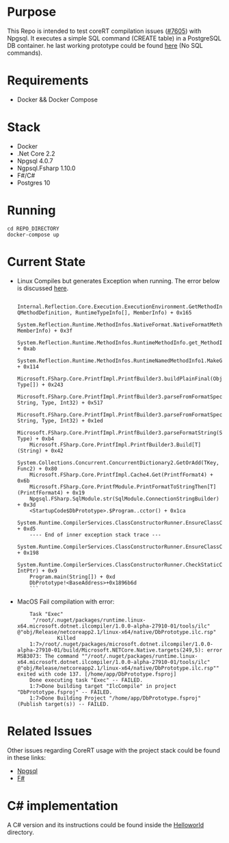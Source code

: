 # Purpose
This Repo is intended to test coreRT compilation issues ([#7605](https://github.com/dotnet/corert/issues/7605)) with Npgsql. It executes a simple SQL command (CREATE table) in 
a PostgreSQL DB container. he last working prototype could be found [here](https://github.com/OshoNot/coreRTissue/commit/d32795869918d5744b601acc45b0c9083a7ef060) (No SQL commands).

# Requirements
- Docker && Docker Compose

# Stack
- Docker
- .Net Core 2.2
- Npgsql 4.0.7
- Ngpsql.Fsharp 1.10.0
- F#/C#
- Postgres 10

# Running
```
cd REPO_DIRECTORY
docker-compose up
```

# Current State
 - Linux
    Compiles but generates Exception when running. The error below is discussed [here](https://github.com/dotnet/corert/issues/7605#issuecomment-510539851).
    ```
        Internal.Reflection.Core.Execution.ExecutionEnvironment.GetMethodInvoker(RuntimeTypeInfo, QMethodDefinition, RuntimeTypeInfo[], MemberInfo) + 0x165
        System.Reflection.Runtime.MethodInfos.NativeFormat.NativeFormatMethodCommon.GetUncachedMethodInvoker(RuntimeTypeInfo[], MemberInfo) + 0x3f
        System.Reflection.Runtime.MethodInfos.RuntimeMethodInfo.get_MethodInvoker() + 0xab
        System.Reflection.Runtime.MethodInfos.RuntimeNamedMethodInfo1.MakeGenericMethod(Type[]) + 0x114
        Microsoft.FSharp.Core.PrintfImpl.PrintfBuilder3.buildPlainFinal(Object[], Type[]) + 0x243
        Microsoft.FSharp.Core.PrintfImpl.PrintfBuilder3.parseFromFormatSpecifier(String, String, Type, Int32) + 0x517
        Microsoft.FSharp.Core.PrintfImpl.PrintfBuilder3.parseFromFormatSpecifier(String, String, Type, Int32) + 0x1ed
        Microsoft.FSharp.Core.PrintfImpl.PrintfBuilder3.parseFormatString(String, Type) + 0xb4
        Microsoft.FSharp.Core.PrintfImpl.PrintfBuilder3.Build[T](String) + 0x42
        System.Collections.Concurrent.ConcurrentDictionary2.GetOrAdd(TKey, Func2) + 0x80
        Microsoft.FSharp.Core.PrintfImpl.Cache4.Get(PrintfFormat4) + 0x6b
        Microsoft.FSharp.Core.PrintfModule.PrintFormatToStringThen[T](PrintfFormat4) + 0x19
        Npgsql.FSharp.SqlModule.str(SqlModule.ConnectionStringBuilder) + 0x3d
        <StartupCode$DbPrototype>.$Program..cctor() + 0x1ca
        System.Runtime.CompilerServices.ClassConstructorRunner.EnsureClassConstructorRun(StaticClassConstructionContext*) + 0xd5
        ---- End of inner exception stack trace ---
        System.Runtime.CompilerServices.ClassConstructorRunner.EnsureClassConstructorRun(StaticClassConstructionContext*) + 0x198
        System.Runtime.CompilerServices.ClassConstructorRunner.CheckStaticClassConstructionReturnNonGCStaticBase(StaticClassConstructionContext*, IntPtr) + 0x9
        Program.main(String[]) + 0xd
        DbPrototype!<BaseAddress>+0x1896b6d
        ```
 - MacOS
    Fail compilation with error: 
    ```
        Task "Exec"
         "/root/.nuget/packages/runtime.linux-x64.microsoft.dotnet.ilcompiler/1.0.0-alpha-27910-01/tools/ilc" @"obj/Release/netcoreapp2.1/linux-x64/native/DbPrototype.ilc.rsp"
		         Killed
        1:7>/root/.nuget/packages/microsoft.dotnet.ilcompiler/1.0.0-alpha-27910-01/build/Microsoft.NETCore.Native.targets(249,5): error MSB3073: The command ""/root/.nuget/packages/runtime.linux-x64.microsoft.dotnet.ilcompiler/1.0.0-alpha-27910-01/tools/ilc" @"obj/Release/netcoreapp2.1/linux-x64/native/DbPrototype.ilc.rsp"" exited with code 137. [/home/app/DbPrototype.fsproj]
        Done executing task "Exec" -- FAILED.
        1:7>Done building target "IlcCompile" in project "DbPrototype.fsproj" -- FAILED.
        1:7>Done Building Project "/home/app/DbPrototype.fsproj" (Publish target(s)) -- FAILED.
    ```

# Related Issues
Other issues regarding CoreRT usage with the project stack could be found in these links:
- [Npgsql](https://github.com/dotnet/corert/issues?utf8=✓&q=is%3Aissue+npgsql)
- [F#](https://github.com/dotnet/corert/issues/2057)

# C# implementation
A C# version and its instructions could be found inside the [Helloworld](https://github.com/OshoNot/coreRTissue/tree/master/HelloWorld) directory. 